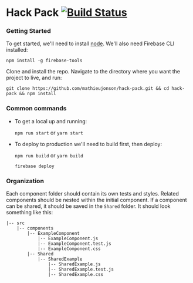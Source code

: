 # Hack Pack [![Build Status](https://travis-ci.org/mathieujonson/hack-pack.svg?branch=master)](https://travis-ci.org/mathieujonson/hack-pack)

### Getting Started

To get started, we'll need to install [node](https://nodejs.org/en/download/).  We'll also need Firebase CLI installed:

  `npm install -g firebase-tools`

Clone and install the repo.  Navigate to the directory where you want the project to live, and run:

  `git clone https://github.com/mathieujonson/hack-pack.git && cd hack-pack && npm install`

### Common commands

- To get a local up and running:

  `npm run start` or `yarn start`

- To deploy to production we'll need to build first, then deploy:

  `npm run build` or `yarn build`

  `firebase deploy`

### Organization

Each component folder should contain its own tests and styles.  Related components should be nested within the initial component.  If a component can be shared, it should be saved in the `Shared` folder.  It should look something like this:

```
|-- src
    |-- components
        |-- ExampleComponent
            |-- ExampleComponent.js
            |-- ExampleComponent.test.js
            |-- ExampleComponent.css
        |-- Shared
            |-- SharedExample
                |-- SharedExample.js
                |-- SharedExample.test.js
                |-- SharedExample.css
```
